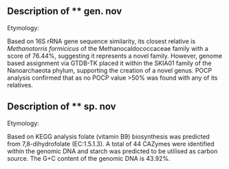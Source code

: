 ## Description of ** gen. nov
<!-- 
Genome completeness is ;80.06
Genome contamination is ;4.21
 -->

Etymology:

Based on 16S rRNA gene sequence similarity,
its closest relative is
*Methanotorris formicicus*
of the Methanocaldococcaceae family with a score of 76.44%, suggesting 
it represents a novel family. 
However, 
genome based assignment via GTDB-TK placed it within the
SKIA01 family of the Nanoarchaeota phylum, supporting the creation of a novel genus. 
POCP analysis confirmed that as no POCP value >50% was found with any of its relatives. 


## Description of ** sp. nov

Etymology:

Based on KEGG analysis 
folate (vitamin B9) biosynthesis was predicted from 7,8-dihydrofolate (EC:1.5.1.3).
A total of 44 CAZymes were identified within the genomic DNA and starch was 
predicted to be utilised as carbon source. 
The G+C content of the genomic DNA is 43.92%.
